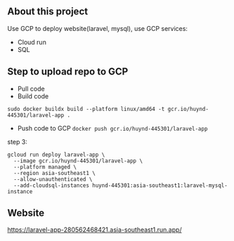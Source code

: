 ## About this project
Use GCP to deploy website(laravel, mysql), use GCP services:
- Cloud run
- SQL 

## Step to upload repo to GCP

- Pull code
- Build code 

`sudo docker buildx build --platform linux/amd64 -t gcr.io/huynd-445301/laravel-app .`

- Push code to GCP
`docker push gcr.io/huynd-445301/laravel-app   `

step 3: 
```
gcloud run deploy laravel-app \                                                     
  --image gcr.io/huynd-445301/laravel-app \
  --platform managed \
  --region asia-southeast1 \
  --allow-unauthenticated \
  --add-cloudsql-instances huynd-445301:asia-southeast1:laravel-mysql-instance

```

## Website
https://laravel-app-280562468421.asia-southeast1.run.app/
